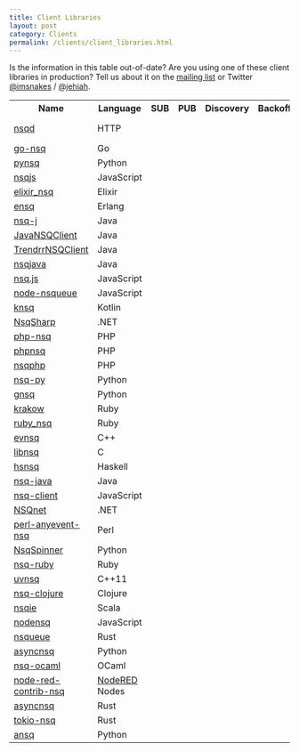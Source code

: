 ```yaml
---
title: Client Libraries
layout: post
category: Clients
permalink: /clients/client_libraries.html
---
```


Is the information in this table out-of-date? Are you using one of these client libraries in
production? Tell us about it on the [mailing list][mailing_list] or Twitter [@imsnakes][imsnakes] /
[@jehiah][jehiah].

<table class="table table-bordered client-libraries">
  <tr>
    <th>Name</th>
    <th>Language</th>
    <th>SUB</th>
    <th>PUB</th>
    <th>Discovery</th>
    <th>Backoff</th>
    <th>TLS</th>
    <th>Snappy</th>
    <th>Sampling</th>
    <th>AUTH</th>
    <th>Notes</th>
  </tr>
  <tr class="success">
    <td><a href="{{ site.baseurl }}/components/nsqd.html#post-pub">nsqd</a></td>
    <td>HTTP</td>
    <td></td>
    <td><i class="fa fa-check"></i></td>
    <td></td>
    <td></td>
    <td></td>
    <td></td>
    <td></td>
    <td></td>
    <td><strong>built-in</strong></td>
  </tr>
  <tr class="success">
    <td><a href="https://github.com/nsqio/go-nsq">go-nsq</a></td>
    <td>Go</td>
    <td><i class="fa fa-check"></i></td>
    <td><i class="fa fa-check"></i></td>
    <td><i class="fa fa-check"></i></td>
    <td><i class="fa fa-check"></i></td>
    <td><i class="fa fa-check"></i></td>
    <td><i class="fa fa-check"></i></td>
    <td><i class="fa fa-check"></i></td>
    <td><i class="fa fa-check"></i></td>
    <td><strong>official</strong></td>
  </tr>
  <tr class="success">
    <td><a href="https://github.com/nsqio/pynsq">pynsq</a></td>
    <td>Python</td>
    <td><i class="fa fa-check"></i></td>
    <td><i class="fa fa-check"></i></td>
    <td><i class="fa fa-check"></i></td>
    <td><i class="fa fa-check"></i></td>
    <td><i class="fa fa-check"></i></td>
    <td><i class="fa fa-check"></i></td>
    <td><i class="fa fa-check"></i></td>
    <td><i class="fa fa-check"></i></td>
    <td><strong>official</strong></td>
  </tr>
  <tr class="success">
    <td><a href="https://github.com/dudleycarr/nsqjs">nsqjs</a></td>
    <td>JavaScript</td>
    <td><i class="fa fa-check"></i></td>
    <td><i class="fa fa-check"></i></td>
    <td><i class="fa fa-check"></i></td>
    <td><i class="fa fa-check"></i></td>
    <td><i class="fa fa-check"></i></td>
    <td><i class="fa fa-check"></i></td>
    <td><i class="fa fa-check"></i></td>
    <td><i class="fa fa-check"></i></td>
    <td><strong>official</strong></td>
  </tr>
  <tr class="success">
    <td><a href="https://github.com/wistia/elixir_nsq">elixir_nsq</a></td>
    <td>Elixir</td>
    <td><i class="fa fa-check"></i></td>
    <td><i class="fa fa-check"></i></td>
    <td><i class="fa fa-check"></i></td>
    <td><i class="fa fa-check"></i></td>
    <td><i class="fa fa-check"></i></td>
    <td></td>
    <td><i class="fa fa-check"></i></td>
    <td><i class="fa fa-check"></i></td>
    <td></td>
  </tr>
  <tr class="success">
    <td><a href="https://github.com/project-fifo/ensq">ensq</a></td>
    <td>Erlang</td>
    <td><i class="fa fa-check"></i></td>
    <td><i class="fa fa-check"></i></td>
    <td><i class="fa fa-check"></i></td>
    <td><i class="fa fa-check"></i></td>
    <td></td>
    <td></td>
    <td></td>
    <td></td>
    <td></td>
  </tr>
  <tr class="success">
    <td><a href="https://github.com/sproutsocial/nsq-j">nsq-j</a></td>
    <td>Java</td>
    <td><i class="fa fa-check"></i></td>
    <td><i class="fa fa-check"></i></td>
    <td><i class="fa fa-check"></i></td>
    <td><i class="fa fa-check"></i></td>
    <td><i class="fa fa-check"></i></td>
    <td><i class="fa fa-check"></i></td>
    <td><i class="fa fa-check"></i></td>
    <td><i class="fa fa-check"></i></td>
    <td></td>
  </tr>
  <tr class="success">
    <td><a href="https://github.com/brainlag/JavaNSQClient">JavaNSQClient</a></td>
    <td>Java</td>
    <td><i class="fa fa-check"></i></td>
    <td><i class="fa fa-check"></i></td>
    <td><i class="fa fa-check"></i></td>
    <td><i class="fa fa-check"></i></td>
    <td><i class="fa fa-check"></i></td>
    <td><i class="fa fa-check"></i></td>
    <td><i class="fa fa-check"></i></td>
    <td></td>
    <td></td>
  </tr>
  <tr class="success">
    <td><a href="https://github.com/nsqio/TrendrrNSQClient">TrendrrNSQClient</a></td>
    <td>Java</td>
    <td><i class="fa fa-check"></i></td>
    <td><i class="fa fa-check"></i></td>
    <td><i class="fa fa-check"></i></td>
    <td></td>
    <td></td>
    <td></td>
    <td></td>
    <td></td>
    <td></td>
  </tr>
  <tr class="success">
    <td><a href="https://github.com/domwong/nsqjava">nsqjava</a></td>
    <td>Java</td>
    <td><i class="fa fa-check"></i></td>
    <td><i class="fa fa-check"></i></td>
    <td></td>
    <td></td>
    <td></td>
    <td></td>
    <td></td>
    <td></td>
    <td></td>
  </tr>
  <tr class="success">
    <td><a href="https://github.com/segmentio/nsq.js">nsq.js</a></td>
    <td>JavaScript</td>
    <td><i class="fa fa-check"></i></td>
    <td><i class="fa fa-check"></i></td>
    <td><i class="fa fa-check"></i></td>
    <td></td>
    <td></td>
    <td></td>
    <td></td>
    <td></td>
    <td></td>
  </tr>
  <tr class="success">
    <td><a href="https://github.com/brianc/node-nsqueue">node-nsqueue</a></td>
    <td>JavaScript</td>
    <td><i class="fa fa-check"></i></td>
    <td><i class="fa fa-check"></i></td>
    <td></td>
    <td></td>
    <td></td>
    <td></td>
    <td></td>
    <td></td>
    <td></td>
  </tr>
  <tr class="success">
    <td><a href="https://github.com/abusix/knsq">knsq</a></td>
    <td>Kotlin</td>
    <td><i class="fa fa-check"></i></td>
    <td><i class="fa fa-check"></i></td>
    <td><i class="fa fa-check"></i></td>
    <td><i class="fa fa-check"></i></td>
    <td><i class="fa fa-check"></i></td>
    <td><i class="fa fa-check"></i></td>
    <td><i class="fa fa-check"></i></td>
    <td><i class="fa fa-check"></i></td>
    <td></td>
  </tr>
  <tr class="success">
    <td><a href="https://github.com/judwhite/NsqSharp">NsqSharp</a></td>
    <td>.NET</td>
    <td><i class="fa fa-check"></i></td>
    <td><i class="fa fa-check"></i></td>
    <td><i class="fa fa-check"></i></td>
    <td><i class="fa fa-check"></i></td>
    <td><i class="fa fa-check"></i></td>
    <td></td>
    <td><i class="fa fa-check"></i></td>
    <td><i class="fa fa-check"></i></td>
    <td></td>
  </tr>
  <tr class="success">
    <td><a href="https://github.com/yunnian/php-nsq">php-nsq</a></td>
    <td>PHP</td>
    <td><i class="fa fa-check"></i></td>
    <td><i class="fa fa-check"></i></td>
    <td><i class="fa fa-check"></i></td>
    <td></td>
    <td></td>
    <td></td>
    <td></td>
    <td></td>
    <td></td>
  </tr>
  <tr class="success">
    <td><a href="https://github.com/wk30/phpnsq">phpnsq</a></td>
    <td>PHP</td>
    <td><i class="fa fa-check"></i></td>
    <td><i class="fa fa-check"></i></td>
    <td><i class="fa fa-check"></i></td>
    <td></td>
    <td></td>
    <td></td>
    <td></td>
    <td><i class="fa fa-check"></i></td>
    <td></td>
  </tr>
  <tr class="success">
    <td><a href="https://github.com/nsqphp/nsqphp">nsqphp</a></td>
    <td>PHP</td>
    <td><i class="fa fa-check"></i></td>
    <td><i class="fa fa-check"></i></td>
    <td></td>
    <td></td>
    <td><i class="fa fa-check"></i></td>
    <td><i class="fa fa-check"></i></td>
    <td><i class="fa fa-check"></i></td>
    <td><i class="fa fa-check"></i></td>
    <td></td>
  </tr>
  <tr class="success">
      <td><a href="https://github.com/dlecocq/nsq-py">nsq-py</a></td>
      <td>Python</td>
      <td><i class="fa fa-check"></i></td>
      <td><i class="fa fa-check"></i></td>
      <td><i class="fa fa-check"></i></td>
      <td><i class="fa fa-check"></i></td>
      <td><i class="fa fa-check"></i></td>
      <td><i class="fa fa-check"></i></td>
      <td><i class="fa fa-check"></i></td>
      <td><i class="fa fa-check"></i></td>
      <td></td>
  </tr>
  <tr class="success">
      <td><a href="https://github.com/wtolson/gnsq">gnsq</a></td>
      <td>Python</td>
      <td><i class="fa fa-check"></i></td>
      <td><i class="fa fa-check"></i></td>
      <td><i class="fa fa-check"></i></td>
      <td><i class="fa fa-check"></i></td>
      <td><i class="fa fa-check"></i></td>
      <td><i class="fa fa-check"></i></td>
      <td><i class="fa fa-check"></i></td>
      <td><i class="fa fa-check"></i></td>
      <td></td>
  </tr>
  <tr class="success">
    <td><a href="https://github.com/chrisroberts/krakow">krakow</a></td>
    <td>Ruby</td>
    <td><i class="fa fa-check"></i></td>
    <td><i class="fa fa-check"></i></td>
    <td><i class="fa fa-check"></i></td>
    <td><i class="fa fa-check"></i></td>
    <td><i class="fa fa-check"></i></td>
    <td><i class="fa fa-check"></i></td>
    <td><i class="fa fa-check"></i></td>
    <td></td>
    <td></td>
  </tr>
  <tr class="success">
    <td><a href="https://github.com/DaDDyE/ruby_nsq">ruby_nsq</a></td>
    <td>Ruby</td>
    <td><i class="fa fa-check"></i></td>
    <td><i class="fa fa-check"></i></td>
    <td></td>
    <td><i class="fa fa-check"></i></td>
    <td></td>
    <td></td>
    <td></td>
    <td></td>
    <td></td>
  </tr>
  <tr class="success">
    <td><a href="https://github.com/Qihoo360/evpp/tree/master/apps/evnsq">evnsq</a></td>
    <td>C++</td>
    <td><i class="fa fa-check"></i></td>
    <td><i class="fa fa-check"></i></td>
    <td><i class="fa fa-check"></i></td>
    <td></td>
    <td></td>
    <td></td>
    <td></td>
    <td><i class="fa fa-check"></i></td>
    <td></td>
  </tr>
  <tr class="info">
    <td><a href="https://github.com/nsqio/libnsq">libnsq</a></td>
    <td>C</td>
    <td><i class="fa fa-check"></i></td>
    <td></td>
    <td></td>
    <td></td>
    <td></td>
    <td></td>
    <td></td>
    <td></td>
    <td><strong>official</strong></td>
  </tr>
  <tr class="info">
    <td><a href="https://github.com/gamelost/hsnsq">hsnsq</a></td>
    <td>Haskell</td>
    <td><i class="fa fa-check"></i></td>
    <td><i class="fa fa-check"></i></td>
    <td></td>
    <td></td>
    <td></td>
    <td></td>
    <td></td>
    <td></td>
    <td></td>
  </tr>
  <tr class="info">
    <td><a href="https://github.com/nsqio/nsq-java">nsq-java</a></td>
    <td>Java</td>
    <td><i class="fa fa-check"></i></td>
    <td><i class="fa fa-check"></i></td>
    <td><i class="fa fa-check"></i></td>
    <td></td>
    <td></td>
    <td></td>
    <td></td>
    <td></td>
    <td></td>
  </tr>
  <tr class="info">
    <td><a href="https://github.com/jmanero/nsq-client">nsq-client</a></td>
    <td>JavaScript</td>
    <td><i class="fa fa-check"></i></td>
    <td><i class="fa fa-check"></i></td>
    <td></td>
    <td></td>
    <td></td>
    <td></td>
    <td></td>
    <td></td>
    <td></td>
  </tr>
  <tr class="info">
    <td><a href="https://github.com/ClothesHorse/NSQnet">NSQnet</a></td>
    <td>.NET</td>
    <td><i class="fa fa-check"></i></td>
    <td><i class="fa fa-check"></i></td>
    <td><i class="fa fa-check"></i></td>
    <td></td>
    <td></td>
    <td></td>
    <td></td>
    <td></td>
    <td></td>
  </tr>
  <tr class="info">
    <td><a href="https://github.com/melo/perl-anyevent-nsq">perl-anyevent-nsq</a></td>
    <td>Perl</td>
    <td><i class="fa fa-check"></i></td>
    <td><i class="fa fa-check"></i></td>
    <td><i class="fa fa-check"></i></td>
    <td></td>
    <td></td>
    <td></td>
    <td></td>
    <td></td>
    <td></td>
  </tr>
  <tr class="info">
    <td><a href="https://github.com/dsoprea/NsqSpinner">NsqSpinner</a></td>
    <td>Python</td>
    <td><i class="fa fa-check"></i></td>
    <td><i class="fa fa-check"></i></td>
    <td><i class="fa fa-check"></i></td>
    <td><i class="fa fa-check"></i></td>
    <td><i class="fa fa-check"></i></td>
    <td><i class="fa fa-check"></i></td>
    <td><i class="fa fa-check"></i></td>
    <td></td>
    <td></td>
  </tr>
  <tr class="info">
    <td><a href="https://github.com/wistia/nsq-ruby">nsq-ruby</a></td>
    <td>Ruby</td>
    <td><i class="fa fa-check"></i></td>
    <td><i class="fa fa-check"></i></td>
    <td><i class="fa fa-check"></i></td>
    <td></td>
    <td></td>
    <td></td>
    <td></td>
    <td></td>
    <td></td>
  </tr>
  <tr class="info">
    <td><a href="https://github.com/wlgq2/uvnsq">uvnsq</a></td>
    <td>C++11</td>
    <td><i class="fa fa-check"></i></td>
    <td><i class="fa fa-check"></i></td>
    <td><i class="fa fa-check"></i></td>
    <td></td>
    <td></td>
    <td></td>
    <td></td>
    <td></td>
    <td></td>
  </tr>
  <tr class="warning">
    <td><a href="https://github.com/thieman/nsq-clojure">nsq-clojure</a></td>
    <td>Clojure</td>
    <td></td>
    <td></td>
    <td></td>
    <td></td>
    <td></td>
    <td></td>
    <td></td>
    <td></td>
    <td></td>
  </tr>
  <tr class="warning">
    <td><a href="https://github.com/anvie/nsqie">nsqie</a></td>
    <td>Scala</td>
    <td><i class="fa fa-check"></i></td>
    <td></td>
    <td><i class="fa fa-check"></i></td>
    <td></td>
    <td></td>
    <td></td>
    <td></td>
    <td></td>
    <td></td>
  </tr>
  <tr class="warning">
    <td><a href="https://github.com/phillro/nodensq">nodensq</a></td>
    <td>JavaScript</td>
    <td><i class="fa fa-check"></i></td>
    <td><i class="fa fa-check"></i></td>
    <td></td>
    <td></td>
    <td></td>
    <td></td>
    <td></td>
    <td></td>
    <td></td>
  </tr>
  <tr class="warning">
    <td><a href="https://github.com/wisespace-io/nsqueue">nsqueue</a></td>
    <td>Rust</td>
    <td><i class="fa fa-check"></i></td>
    <td><i class="fa fa-check"></i></td>
    <td></td>
    <td></td>
    <td></td>
    <td></td>
    <td></td>
    <td></td>
    <td></td>
  </tr>  
  <tr class="warning">
    <td><a href="https://github.com/aohan237/asyncnsq">asyncnsq</a></td>
    <td>Python</td>
    <td><i class="fa fa-check"></i></td>
    <td><i class="fa fa-check"></i></td>
    <td></td>
    <td></td>
    <td></td>
    <td></td>
    <td></td>
    <td></td>
    <td></td>
  </tr>
  <tr class="warning">
    <td><a href="https://github.com/ryanslade/nsq-ocaml">nsq-ocaml</a></td>
    <td>OCaml</td>
    <td><i class="fa fa-check"></i></td>
    <td><i class="fa fa-check"></i></td>
    <td><i class="fa fa-check"></i></td>
    <td><i class="fa fa-check"></i></td>
    <td></td>
    <td></td>
    <td></td>
    <td></td>
    <td></td>
  </tr>
  <tr class="warning">
    <td><a href="https://github.com/adamgoose/node-red-contrib-nsq">node-red-contrib-nsq</a></td>
    <td><a href="https://nodered.org">NodeRED</a> Nodes</td>
    <td><i class="fa fa-check"></i></td>
    <td><i class="fa fa-check"></i></td>
    <td></td>
    <td></td>
    <td></td>
    <td></td>
    <td></td>
    <td></td>
    <td></td>
  </tr>
  <tr class="warning">
    <td><a href="https://github.com/aohan237/asyncnsq-rs">asyncnsq</a></td>
    <td>Rust</td>
    <td><i class="fa fa-check"></i></td>
    <td><i class="fa fa-check"></i></td>
    <td><i class="fa fa-check"></i></td>
    <td></td>
    <td></td>
    <td></td>
    <td></td>
    <td></td>
    <td></td>
  </tr>
  <tr class="warning">
    <td><a href="https://github.com/harporoeder/tokio-nsq">tokio-nsq</a></td>
    <td>Rust</td>
    <td><i class="fa fa-check"></i></td>
    <td><i class="fa fa-check"></i></td>
    <td><i class="fa fa-check"></i></td>
    <td><i class="fa fa-check"></i></td>
    <td><i class="fa fa-check"></i></td>
    <td><i class="fa fa-check"></i></td>
    <td><i class="fa fa-check"></i></td>
    <td><i class="fa fa-check"></i></td>
    <td></td>
  </tr>
  <tr class="warning">
    <td><a href="https://github.com/list-family/ansq">ansq</a></td>
    <td>Python</td>
    <td><i class="fa fa-check"></i></td>
    <td><i class="fa fa-check"></i></td>
    <td></td>
    <td></td>
    <td></td>
    <td></td>
    <td><i class="fa fa-check"></i></td>
    <td><i class="fa fa-check"></i></td>
    <td></td>
  </tr>
</table>

[mailing_list]: https://groups.google.com/forum/#!forum/nsq-users
[imsnakes]: https://twitter.com/imsnakes
[jehiah]: https://twitter.com/jehiah
